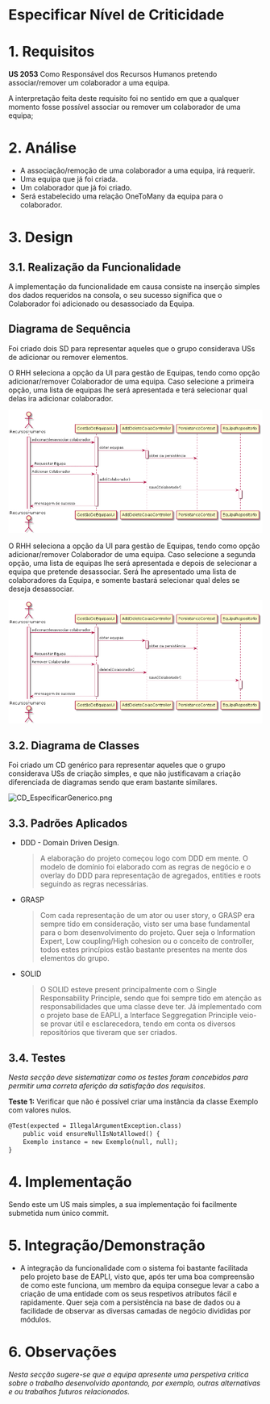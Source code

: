  Especificar Nível de Criticidade
=======================================


# 1. Requisitos


**US 2053** Como Responsável dos Recursos Humanos pretendo associar/remover um colaborador a uma equipa. 

A interpretação feita deste requisito foi no sentido em que a qualquer momento fosse possível associar ou remover
um colaborador de uma equipa;


# 2. Análise

- A associação/remoção de uma colaborador a uma equipa, irá requerir.
- Uma equipa que já foi criada.
- Um colaborador que já foi criado.
- Será estabelecido uma relação OneToMany da equipa para o colaborador.

# 3. Design

## 3.1. Realização da Funcionalidade

A implementação da funcionalidade em causa consiste na inserção simples dos dados requeridos na consola, o seu sucesso significa que o Colaborador foi adicionado ou desassociado da Equipa.

## Diagrama de Sequência ##

Foi criado dois SD  para representar aqueles que o grupo considerava USs de adicionar ou remover elementos.

O RHH seleciona a opção da UI para gestão de Equipas, tendo como opção adicionar/remover Colaborador de uma equipa. Caso
selecione a primeira opção, uma lista de equipas lhe será apresentada e terá selecionar qual delas ira adicionar colaborador. 

![SD_EspecificarGenerico.png](addColab.png)


O RHH seleciona a opção da UI para gestão de Equipas, tendo como opção adicionar/remover Colaborador de uma equipa. Caso
selecione a segunda opção, uma lista de equipas lhe será apresentada e depois de selecionar a equipa que pretende desassociar.
Será lhe apresentado uma lista de colaboradores da Equipa, e somente bastará selecionar qual deles se deseja desassociar.

![SD_EspecificarGenerico.png](remColab.png)
## 3.2. Diagrama de Classes

Foi criado um CD genérico para representar aqueles que o grupo considerava USs de criação simples, e que não justificavam a criação diferenciada de diagramas sendo que eram bastante similares.


![CD_EspecificarGenerico.png](CD_EspecificarGenerico.png)
## 3.3. Padrões Aplicados

* DDD - Domain Driven Design. 
    >A elaboração do projeto começou logo com DDD em mente. O modelo de domínio foi elaborado com as regras de negócio e o overlay do DDD para representação de agregados, entities e roots seguindo as regras necessárias.

* GRASP
  >Com cada representação de um ator ou user story, o GRASP era sempre tido em consideração, visto ser uma base fundamental para o bom desenvolvimento do projeto.
  > Quer seja o Information Expert, Low coupling/High cohesion ou o conceito de controller, todos estes princípios estão bastante presentes na mente dos elementos do grupo.
  
* SOLID
    > O SOLID esteve present principalmente com o Single Responsability Principle, sendo que foi sempre tido em atenção as responsabilidades que uma classe deve ter.
    >Já implementado com o projeto base de EAPLI, a Interface Seggregation Principle veio-se provar útil e esclarecedora, tendo em conta os diversos repositórios que tiveram que ser criados.
## 3.4. Testes 
*Nesta secção deve sistematizar como os testes foram concebidos para permitir uma correta aferição da satisfação dos requisitos.*

**Teste 1:** Verificar que não é possível criar uma instância da classe Exemplo com valores nulos.

	@Test(expected = IllegalArgumentException.class)
		public void ensureNullIsNotAllowed() {
		Exemplo instance = new Exemplo(null, null);
	}

# 4. Implementação

Sendo este um US mais simples, a sua implementação foi facilmente submetida num único commit. 


# 5. Integração/Demonstração

* A integração da funcionalidade com o sistema foi bastante facilitada pelo projeto base de EAPLI, visto que, após ter uma boa compreensão de como este funciona, um membro da equipa consegue levar a cabo a criação de uma entidade com os seus respetivos atributos fácil e rapidamente. 
Quer seja com a persistência na base de dados ou a facilidade de observar as diversas camadas de negócio divididas por módulos.
# 6. Observações

*Nesta secção sugere-se que a equipa apresente uma perspetiva critica sobre o trabalho desenvolvido apontando, por exemplo, outras alternativas e ou trabalhos futuros relacionados.*




